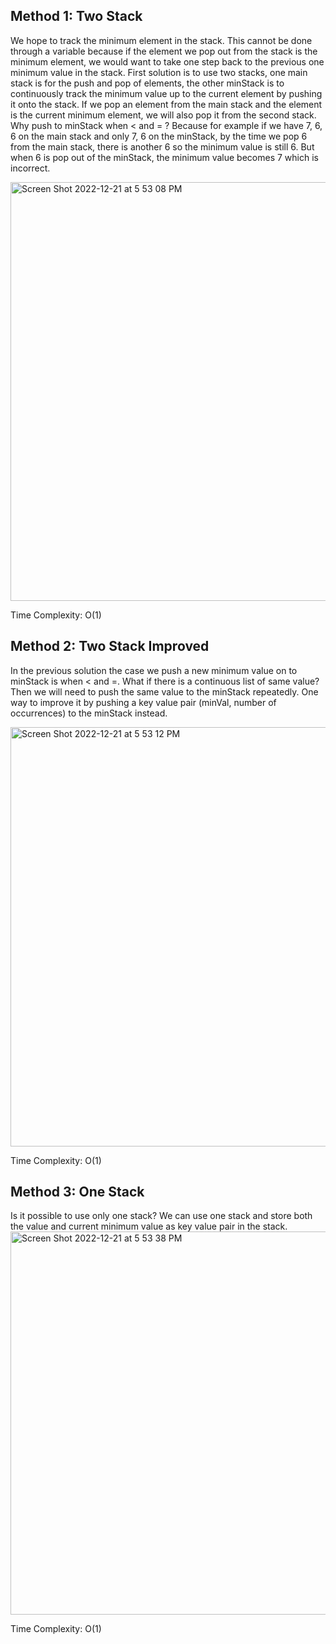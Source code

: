 ## Method 1: Two Stack

We hope to track the minimum element in the stack. This cannot be done through a variable because if the element we pop out from the stack is the minimum
element, we would want to take one step back to the previous one minimum value in the stack. First solution is to use two stacks, one main stack is for 
the push and pop of elements, the other minStack is to continuously track the minimum value up to the current element by pushing it onto the stack. If we pop an element from the 
main stack and the element is the current minimum element, we will also pop it from the second stack. Why push to minStack when < and = ? Because for 
example if we have 7, 6, 6 on the main stack and only 7, 6 on the minStack, by the time we pop 6 from the main stack, there is another 6 so the minimum 
value is still 6. But when 6 is pop out of the minStack, the minimum value becomes 7 which is incorrect.

<img width="670" alt="Screen Shot 2022-12-21 at 5 53 08 PM" src="https://user-images.githubusercontent.com/106039830/209025664-cbb3ddd4-3b5a-43e3-90c7-44014f7f873a.png">

Time Complexity: O(1)

## Method 2: Two Stack Improved

In the previous solution the case we push a new minimum value on to minStack is when < and =. What if there is a continuous list of same value? Then we 
will need to push the same value to the minStack repeatedly. One way to improve it by pushing a key value pair (minVal, number of occurrences) to the
minStack instead.

<img width="671" alt="Screen Shot 2022-12-21 at 5 53 12 PM" src="https://user-images.githubusercontent.com/106039830/209025719-3856f27e-02e8-4baf-9ebb-595acfa20123.png">


Time Complexity: O(1)

## Method 3: One Stack

Is it possible to use only one stack? We can use one stack and store both the value and current minimum value as key value pair in the stack. 
<img width="613" alt="Screen Shot 2022-12-21 at 5 53 38 PM" src="https://user-images.githubusercontent.com/106039830/209025633-40f510f6-8452-46b4-bafc-10225b50f091.png">



Time Complexity: O(1)

